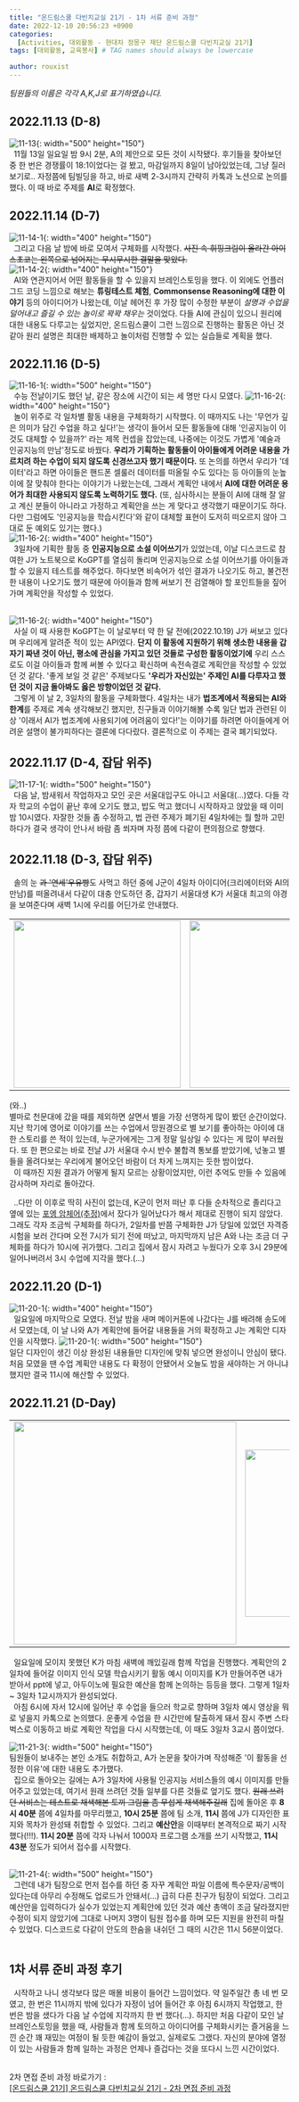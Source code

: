 ```yaml
---
title: "온드림스쿨 다빈치교실 21기 - 1차 서류 준비 과정"
date: 2022-12-10 20:56:23 +0900
categories:
  [Activities, 대외활동 - 현대차 정몽구 재단 온드림스쿨 다빈치교실 21기]
tags: [대외활동, 교육봉사] # TAG names should always be lowercase

author: rouxist
---
```


_팀원들의 이름은 각각 A,K,J로 표기하였습니다._

## 2022.11.13 (D-8)

![11-13](/assets/post-img/ea/ods/first_step/11-13.png){: width="500" height="150"}  
&nbsp;&nbsp;11월 13일 일요일 밤 9시 2분, A의 제안으로 모든 것이 시작됐다. 후기들을 찾아보던 중 한 번은 경쟁률이 18:1이었다는 걸 봤고, 마감일까지 8일이 남아있었는데, 그냥 질러보기로.. 자정쯤에 팀빌딩을 하고, 바로 새벽 2-3시까지 간략히 카톡과 노션으로 논의를 했다. 이 때 바로 주제를 **AI**로 확정했다.

## 2022.11.14 (D-7)

![11-14-1](/assets/post-img/ea/ods/first_step/11-14-1.JPG){: width="400" height="150"}  
&nbsp;&nbsp;그리고 다음 날 밤에 바로 모여서 구체화를 시작했다. ~~사진 속 휘핑크림이 올라간 아이스초코는 왼쪽으로 넘어지는 무시무시한 결말을 맞았다.~~  
![11-14-2](/assets/post-img/ea/ods/first_step/11-14-2.png){: width="400" height="150"}  
&nbsp;&nbsp;AI와 연관지어서 어떤 활동들을 할 수 있을지 브레인스토밍을 했다. 이 외에도 언플러그드 코딩 느낌으로 해보는 **튜링테스트 체험**, **Commonsense Reasoning에 대한 이야기** 등의 아이디어가 나왔는데, 이날 헤어진 후 가장 많이 수정한 부분이 _설명과 수업을 덜어내고 즐길 수 있는 놀이로 꽉꽉 채우는_ 것이었다. 다들 AI에 관심이 있으니 원리에 대한 내용도 다루고는 싶었지만, 온드림스쿨이 그런 느낌으로 진행하는 활동은 아닌 것 같아 원리 설명은 최대한 배제하고 놀이처럼 진행할 수 있는 실습들로 계획을 했다.

## 2022.11.16 (D-5)

![11-16-1](/assets/post-img/ea/ods/first_step/11-16-1.JPG){: width="500" height="150"}  
&nbsp;&nbsp;수능 전날이기도 했던 날, 같은 장소에 시간이 되는 세 명만 다시 모였다.
![11-16-2](/assets/post-img/ea/ods/first_step/11-16-2.png){: width="400" height="150"}  
&nbsp;&nbsp;놀이 위주로 각 일차별 활동 내용을 구체화하기 시작했다. 이 때까지도 나는 '무언가 깊은 의미가 담긴 수업을 하고 싶다!'는 생각이 들어서 모든 활동들에 대해 '인공지능이 이것도 대체할 수 있을까?' 라는 제목 컨셉을 잡았는데, 나중에는 이것도 가볍게 '예술과 인공지능의 만남'정도로 바꿨다. **우리가 기획하는 활동들이 아이들에게 어려운 내용을 가르치려 하는 수업이 되지 않도록 신경쓰고자 했기 때문이다.** 또 논의를 하면서 우리가 '데이터'라고 하면 아이들은 핸드폰 셀룰러 데이터를 떠올릴 수도 있다는 등 아이들의 눈높이에 잘 맞춰야 한다는 이야기가 나왔는는데, 그래서 계획안 내에서 **AI에 대한 어려운 용어가 최대한 사용되지 않도록 노력하기도 했다.** (또, 심사하시는 분들이 AI에 대해 잘 알고 계신 분들이 아니라고 가정하고 계획안을 쓰는 게 맞다고 생각했기 때문이기도 하다. 다만 그럼에도 '인공지능을 학습시킨다'와 같이 대체할 표현이 도저히 떠오르지 않아 그대로 둔 예외도 있기는 했다.)  
![11-16-2](/assets/post-img/ea/ods/first_step/11-16-3.png){: width="400" height="150"}  
&nbsp;&nbsp;3일차에 기획한 활동 중 **인공지능으로 소설 이어쓰기**가 있었는데, 이날 디스코드로 참여한 J가 노트북으로 KoGPT를 열심히 돌리며 인공지능으로 소설 이어쓰기를 아이들과 할 수 있을지 테스트를 해주었다. 하다보면 비속어가 섞인 결과가 나오기도 하고, 불건전한 내용이 나오기도 했기 때문에 아이들과 함께 써보기 전 검열해야 할 포인트들을 짚어가며 계획안을 작성할 수 있었다.  
<br/>

![11-16-2](/assets/post-img/ea/ods/first_step/11-16-4.png){: width="400" height="150"}  
&nbsp;&nbsp;사실 이 때 사용한 KoGPT는 이 날로부터 약 한 달 전에(2022.10.19) J가 써보고 있다며 우리에게 알려준 적이 있는 API였다. **단지 이 활동에 지원하기 위해 생소한 내용을 갑자기 짜낸 것이 아닌, 평소에 관심을 가지고 있던 것들로 구성한 활동이었기에** 우리 스스로도 이걸 아이들과 함께 써볼 수 있다고 확신하며 속전속결로 계획안을 작성할 수 있었던 것 같다. '좋게 보일 것 같은' 주제보다도 **'우리가 자신있는' 주제인 AI를 다루자고 했던 것이 지금 돌아봐도 옳은 방향이었던 것 같다.**  
&nbsp;&nbsp;그렇게 이 날 2, 3일차의 활동을 구체화했다. 4일차는 내가 **법조계에서 적용되는 AI와 한계**를 주제로 계속 생각해보긴 했지만, 친구들과 이야기해볼 수록 일단 법과 관련된 이상 '이래서 AI가 법조계에 사용되기에 어려움이 있다!'는 이야기를 하려면 아이들에게 어려운 설명이 불가피하다는 결론에 다다랐다. 결론적으로 이 주제는 결국 폐기되었다.

## 2022.11.17 (D-4, 잡담 위주)

![11-17-1](/assets/post-img/ea/ods/first_step/11-17-1.JPG){: width="500" height="150"}  
&nbsp;&nbsp;다음 날, 밤새워서 작업하자고 모인 곳은 서울대입구도 아니고 서울대(...)였다. 다들 각자 학교의 수업이 끝난 후에 오기도 했고, 밥도 먹고 했더니 시작하자고 앉았을 때 이미 밤 10시였다. 자잘한 것들 좀 수정하고, 법 관련 주제가 폐기된 4일차에는 뭘 할까 고민하다가 결국 생각이 안나서 바람 좀 쐬자며 자정 쯤에 다같이 편의점으로 향했다.

## 2022.11.18 (D-3, 잡담 위주)

&nbsp;&nbsp;솔의 눈 ~~과 '연세'우유빵~~도 사먹고 하던 중에 J군이 4일차 아이디어(크리에이터와 AI의 만남)를 떠올려내서 다같이 대충 안도하던 중, 갑자기 서울대생 K가 서울대 최고의 야경을 보여준다며 새벽 1시에 우리를 어딘가로 안내했다.

<table>
  <tr>
    <td><img src="/assets/post-img/ea/ods/first_step/11-18-1.JPG" width=300></td>
    <td><img src="/assets/post-img/ea/ods/first_step/11-18-2.JPG" width=300></td>
  </tr>
</table>

(와..)  
별마로 천문대에 갔을 때를 제외하면 살면서 별을 가장 선명하게 많이 봤던 순간이었다. 지난 학기에 영어로 이야기를 쓰는 수업에서 망원경으로 별 보기를 좋아하는 아이에 대한 스토리를 쓴 적이 있는데, 누군가에게는 그게 정말 일상일 수 있다는 게 많이 부러웠다. 또 한 편으로는 바로 전날 J가 서울대 수시 반수 불합격 통보를 받았기에, 넋놓고 별들을 올려다보는 우리에게 불어오던 바람이 더 차게 느껴지는 듯한 밤이었다.  
&nbsp;&nbsp;이 때까진 지원 결과가 어떻게 될지 모르는 상황이었지만, 이런 추억도 만들 수 있음에 감사하며 자리로 돌아갔다.

&nbsp;&nbsp;..다만 이 이후로 딱히 사진이 없는데, K군이 먼저 떠난 후 다들 순차적으로 졸리다고 옆에 있는 [포엥 암체어(추정)](https://www.ikea.com/kr/ko/p/poaeng-armchair-birch-veneer-knisa-light-beige-s19240788/)에서 잤다가 일어났다가 해서 제대로 진행이 되지 않았다. 그래도 각자 조금씩 구체화를 하다가, 2일차를 반쯤 구체화한 J가 당일에 있었던 자격증 시험을 보러 간다며 오전 7시가 되기 전에 떠났고, 마지막까지 남은 A와 나는 조금 더 구체화를 하다가 10시에 귀가했다. 그리고 집에서 잠시 자려고 누웠다가 오후 3시 29분에 일어나버려서 3시 수업에 지각을 했다.(...)

## 2022.11.20 (D-1)

![11-20-1](/assets/post-img/ea/ods/first_step/11-20-1.jpeg){: width="400" height="150"}  
&nbsp;&nbsp;일요일에 마지막으로 모였다. 전날 밤을 새며 메이커톤에 나갔다는 J를 배려해 송도에서 모였는데, 이 날 나와 A가 계획안에 들어갈 내용들을 거의 확정하고 J는 계획안 디자인을 시작했다.
![11-20-1](/assets/post-img/ea/ods/first_step/11-20-2.png){: width="500" height="150"}  
일단 디자인이 생긴 이상 완성된 내용들만 디자인에 맞춰 넣으면 완성이니 안심이 됐다. 처음 모였을 땐 수업 계획안 내용도 다 확정이 안됐어서 오늘도 밤을 새야하는 거 아니냐 했지만 결국 11시에 해산할 수 있었다.

## 2022.11.21 (D-Day)

<table>
  <tr>
    <td><img src="/assets/post-img/ea/ods/first_step/11-21-1.png" width=400></td>
    <td><img src="/assets/post-img/ea/ods/first_step/11-21-2.png" width=300></td>
  </tr>
</table>

&nbsp;&nbsp;일요일에 모이지 못했던 K가 마침 새벽에 깨있길래 함께 작업을 진행했다. 계획안의 2일차에 들어갈 이미지 인식 모델 학습시키기 활동 예시 이미지를 K가 만들어주면 내가 받아서 ppt에 넣고, 아두이노에 필요한 예산을 함께 논의하는 등등을 했다. 그렇게 1일차 ~ 3일차 1교시까지가 완성되었다.  
&nbsp;&nbsp;아침 6시에 자서 12시에 일어난 후 수업을 들으러 학교로 향하며 3일차 예시 영상을 뭐로 넣을지 카톡으로 논의했다. 운좋게 수업을 한 시간만에 탈출하게 돼서 잠시 주변 스타벅스로 이동하고 바로 계획안 작업을 다시 시작했는데, 이 때도 3일차 3교시 쯤이었다.

![11-21-3](/assets/post-img/ea/ods/first_step/11-21-3.png){: width="500" height="150"}  
팀원들이 보내주는 본인 소개도 취합하고, A가 논문을 찾아가며 작성해준 '이 활동을 선정한 이유'에 대한 내용도 추가했다.  
&nbsp;&nbsp;집으로 돌아오는 길에는 A가 3일차에 사용될 인공지능 서비스들의 예시 이미지를 만들어주고 있었는데, 여기서 원래 쓰려던 것들 일부를 다른 것들로 엎기도 했다. ~~원래 쓰려던 서비스는 테스트로 채색해본 토끼 그림을 좀 무섭게 채색해주길래~~ 집에 돌아온 후 **8시 40분** 쯤에 4일차를 마무리했고, **10시 25분** 쯤에 팀 소개, **11시** 쯤에 J가 디자인한 표지와 목차가 완성돼 취합할 수 있었다. 그리고 **예산안**을 이때부터 본격적으로 짜기 시작했다(!!!). **11시 20분** 쯤에 각자 나눠서 1000자 프로그램 소개를 쓰기 시작했고, **11시 43분** 정도가 되어서 접수를 시작했다.  
<br/>

![11-21-4](/assets/post-img/ea/ods/first_step/11-21-4.png){: width="500" height="150"}  
&nbsp;&nbsp;그런데 내가 팀장으로 먼저 접수를 하던 중 자꾸 계획안 파일 이름에 특수문자/공백이 있다는데 아무리 수정해도 업로드가 안돼서(...) 급히 다른 친구가 팀장이 되었다. 그리고 예산안을 입력하다가 실수가 있었는지 계획안에 있던 것과 예산 총액이 조금 달라졌지만 수정이 되지 않았기에 그대로 나머지 3명이 팀원 접수를 하며 모든 지원을 완전히 마칠 수 있었다. 디스코드로 다같이 안도의 한숨을 내쉬던 그 때의 시간은 11시 56분이었다.  
<br/>

## 1차 서류 준비 과정 후기

&nbsp;&nbsp;시작하고 나니 생각보다 많은 매몰 비용이 들어간 느낌이었다. 약 일주일간 총 네 번 모였고, 한 번은 11시까지 밖에 있다가 자정이 넘어 들어간 후 아침 6시까지 작업했고, 한 번은 밤을 샜다가 다음 날 수업에 지각까지 한 번 했다(...). 하지만 처음 다같이 모인 날 브레인스토밍을 했을 때, 사람들과 함께 토의하고 아이디어를 구체화시키는 즐거움을 느낀 순간 꽤 재밌는 여정이 될 듯한 예감이 들었고, 실제로도 그랬다. 자신의 분야에 열정이 있는 사람들과 함께 일하는 과정은 언제나 즐겁다는 것을 또다시 느낀 시간이었다.  
<br/>

2차 면접 준비 과정 바로가기 :  
[[온드림스쿨 21기] 온드림스쿨 다빈치교실 21기 - 2차 면접 준비 과정](https://rouxist.github.io/posts/life_ods_second-step/)
